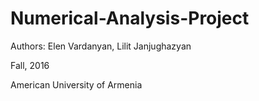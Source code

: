 # Numerical-Analysis-Project

Authors: Elen Vardanyan, Lilit Janjughazyan

Fall, 2016

American University of Armenia
